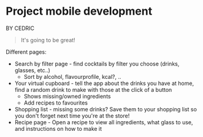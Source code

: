 # Project mobile development
BY CEDRIC
>It's going to be great!

Different pages:
- Search by filter page - find cocktails by filter you choose (drinks, glasses, etc..)
	* Sort by alcohol, flavourprofile, kcal?, ..
- Your virtual cupboard - tell the app about the drinks you have at home, find a random drink to make with those at the click of a button
	* Shows missing/owned ingredients
	* Add recipes to favourites
- Shopping list - missing some drinks? Save them to your shopping list so you don't forget next time you're at the store!
- Recipe page - Open a recipe to view all ingredients, what glass to use, and instructions on how to make it

 
